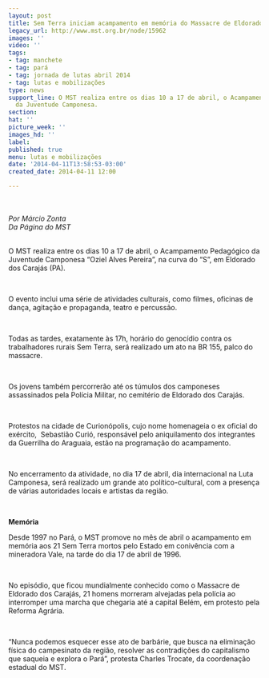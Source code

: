```yaml
---
layout: post
title: Sem Terra iniciam acampamento em memória do Massacre de Eldorado dos Carajás
legacy_url: http://www.mst.org.br/node/15962
images: ''
video: ''
tags:
- tag: manchete
- tag: pará
- tag: jornada de lutas abril 2014
- tag: lutas e mobilizações
type: news
support_line: O MST realiza entre os dias 10 a 17 de abril, o Acampamento Pedagógico
  da Juventude Camponesa.
section: 
hat: ''
picture_week: ''
images_hd: ''
label: 
published: true
menu: lutas e mobilizações
date: '2014-04-11T13:58:53-03:00'
created_date: 2014-04-11 12:00

---
```

<p><br><em><br>Por Márcio Zonta<br>Da Página do MST</em></p><p><br>O MST realiza entre os dias 10 a 17 de abril, o Acampamento Pedagógico da Juventude Camponesa “Oziel Alves Pereira”, na curva do “S”, em Eldorado dos Carajás (PA).</p><p>&nbsp;</p><p>O evento inclui uma série de atividades culturais, como filmes, oficinas de dança, agitação e propaganda, teatro e percussão.</p><p>&nbsp;</p><p>Todas as tardes, exatamente às 17h, horário do genocídio contra os trabalhadores rurais Sem Terra, será realizado um ato na BR 155, palco do massacre.</p><p>&nbsp;</p><p>Os jovens também percorrerão até os túmulos dos camponeses assassinados pela Polícia Militar, no cemitério de Eldorado dos Carajás.</p><p>&nbsp;</p><p>Protestos na cidade de Curionópolis, cujo nome homenageia o ex oficial do exército, &nbsp;Sebastião Curió, responsável pelo aniquilamento dos integrantes da Guerrilha do Araguaia, estão na programação do acampamento.</p><p>&nbsp;</p><p>No encerramento da atividade, no dia 17 de abril, dia internacional na Luta Camponesa, será realizado um grande ato político-cultural, com a presença de várias autoridades locais e artistas da região.</p><p>&nbsp;</p><p><strong>Memória</strong></p><p>Desde 1997 no Pará, o MST promove no mês de abril o acampamento em memória aos 21 Sem Terra mortos pelo Estado em conivência com a mineradora Vale, na tarde do dia 17 de abril de 1996.</p><p>&nbsp;</p><p>No episódio, que ficou mundialmente conhecido como o Massacre de Eldorado dos Carajás, 21 homens morreram alvejadas pela polícia ao interromper uma marcha que chegaria até a capital Belém, em protesto pela Reforma Agrária.</p><p>&nbsp;</p><p>“Nunca podemos esquecer esse ato de barbárie, que busca na eliminação física do campesinato da região, resolver as contradições do capitalismo que saqueia e explora o Pará”, protesta Charles Trocate, da coordenação estadual do MST.</p><div>&nbsp;</div><div>&nbsp;</div>
